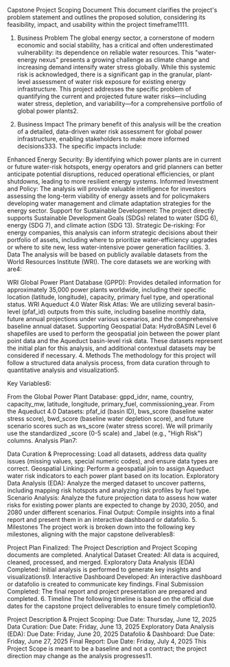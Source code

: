 Capstone Project Scoping Document
This document clarifies the project's problem statement and outlines the proposed solution, considering its feasibility, impact, and usability within the project timeframe1111.

1. Business Problem
The global energy sector, a cornerstone of modern economic and social stability, has a critical and often underestimated vulnerability: its dependence on reliable water resources. This "water-energy nexus" presents a growing challenge as climate change and increasing demand intensify water stress globally. While this systemic risk is acknowledged, there is a significant gap in the granular, plant-level assessment of water risk exposure for existing energy infrastructure.
This project addresses the specific problem of quantifying the current and projected future water risks—including water stress, depletion, and variability—for a comprehensive portfolio of global power plants2.

2. Business Impact
The primary benefit of this analysis will be the creation of a detailed, data-driven water risk assessment for global power infrastructure, enabling stakeholders to make more informed decisions333. The specific impacts include:

Enhanced Energy Security: By identifying which power plants are in current or future water-risk hotspots, energy operators and grid planners can better anticipate potential disruptions, reduced operational efficiencies, or plant shutdowns, leading to more resilient energy systems.
Informed Investment and Policy: The analysis will provide valuable intelligence for investors assessing the long-term viability of energy assets and for policymakers developing water management and climate adaptation strategies for the energy sector.
Support for Sustainable Development: The project directly supports Sustainable Development Goals (SDGs) related to water (SDG 6), energy (SDG 7), and climate action (SDG 13).
Strategic De-risking: For energy companies, this analysis can inform strategic decisions about their portfolio of assets, including where to prioritize water-efficiency upgrades or where to site new, less water-intensive power generation facilities.
3. Data
The analysis will be based on publicly available datasets from the World Resources Institute (WRI). The core datasets we are working with are4:

WRI Global Power Plant Database (GPPD): Provides detailed information for approximately 35,000 power plants worldwide, including their specific location (latitude, longitude), capacity, primary fuel type, and operational status.
WRI Aqueduct 4.0 Water Risk Atlas: We are utilizing several basin-level (pfaf_id) outputs from this suite, including baseline monthly data, future annual projections under various scenarios, and the comprehensive baseline annual dataset.
Supporting Geospatial Data: HydroBASIN Level 6 shapefiles are used to perform the geospatial join between the power plant point data and the Aqueduct basin-level risk data.
These datasets represent the initial plan for this analysis, and additional contextual datasets may be considered if necessary.
4. Methods
The methodology for this project will follow a structured data analysis process, from data curation through to quantitative analysis and visualization5.

Key Variables6:


From the Global Power Plant Database: gppd_idnr, name, country, capacity_mw, latitude, longitude, primary_fuel, commissioning_year.
From the Aqueduct 4.0 Datasets: pfaf_id (basin ID), bws_score (baseline water stress score), bwd_score (baseline water depletion score), and future scenario scores such as ws_score (water stress score). We will primarily use the standardized _score (0-5 scale) and _label (e.g., "High Risk") columns.
Analysis Plan7:


Data Curation & Preprocessing: Load all datasets, address data quality issues (missing values, special numeric codes), and ensure data types are correct.
Geospatial Linking: Perform a geospatial join to assign Aqueduct water risk indicators to each power plant based on its location.
Exploratory Data Analysis (EDA): Analyze the merged dataset to uncover patterns, including mapping risk hotspots and analyzing risk profiles by fuel type.
Scenario Analysis: Analyze the future projection data to assess how water risks for existing power plants are expected to change by 2030, 2050, and 2080 under different scenarios.
Final Output: Compile insights into a final report and present them in an interactive dashboard or datafolio.
5. Milestones
The project work is broken down into the following key milestones, aligning with the major capstone deliverables8:

Project Plan Finalized: The Project Description and Project Scoping documents are completed.
Analytical Dataset Created: All data is acquired, cleaned, processed, and merged.
Exploratory Data Analysis (EDA) Completed: Initial analysis is performed to generate key insights and visualizations9.
Interactive Dashboard Developed: An interactive dashboard or datafolio is created to communicate key findings.
Final Submission Completed: The final report and project presentation are prepared and completed.
6. Timeline
The following timeline is based on the official due dates for the capstone project deliverables to ensure timely completion10.

Project Description & Project Scoping: Due Date: Thursday, June 12, 2025
Data Curation: Due Date: Friday, June 13, 2025
Exploratory Data Analysis (EDA): Due Date: Friday, June 20, 2025
Datafolio & Dashboard: Due Date: Friday, June 27, 2025
Final Report: Due Date: Friday, July 4, 2025
This Project Scope is meant to be a baseline and not a contract; the project direction may change as the analysis progresses11.

